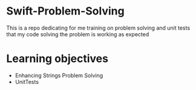 # Swift-Problem-Solving
This is a repo dedicating for me training on problem solving and unit tests that my code solving the problem is working as expected

# Learning objectives
* Enhancing Strings Problem Solving
* UnitTests
